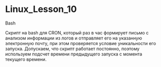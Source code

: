 # Linux_Lesson_10
Bash

Скрипт на bash для CRON, который раз в час формирует письмо с анализом информации из логов и отправляет его на указанную электронную почту, при этом проверяется условие уникальности его запуска.
Допускаем, что скрипт работает постоянно, поэтому используем подсчет времени предыдущего запуска с момента текущего времени.
